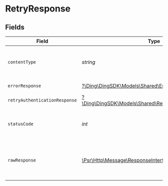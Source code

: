 # RetryResponse


## Fields

| Field                                                                                                          | Type                                                                                                           | Required                                                                                                       | Description                                                                                                    |
| -------------------------------------------------------------------------------------------------------------- | -------------------------------------------------------------------------------------------------------------- | -------------------------------------------------------------------------------------------------------------- | -------------------------------------------------------------------------------------------------------------- |
| `contentType`                                                                                                  | *string*                                                                                                       | :heavy_check_mark:                                                                                             | HTTP response content type for this operation                                                                  |
| `errorResponse`                                                                                                | [?\Ding\DingSDK\Models\Shared\ErrorResponse](../../Models/Shared/ErrorResponse.md)                             | :heavy_minus_sign:                                                                                             | Bad Request                                                                                                    |
| `retryAuthenticationResponse`                                                                                  | [?\Ding\DingSDK\Models\Shared\RetryAuthenticationResponse](../../Models/Shared/RetryAuthenticationResponse.md) | :heavy_minus_sign:                                                                                             | OK                                                                                                             |
| `statusCode`                                                                                                   | *int*                                                                                                          | :heavy_check_mark:                                                                                             | HTTP response status code for this operation                                                                   |
| `rawResponse`                                                                                                  | [\Psr\Http\Message\ResponseInterface](https://www.php-fig.org/psr/psr-7/#33-psrhttpmessageresponseinterface)   | :heavy_check_mark:                                                                                             | Raw HTTP response; suitable for custom response parsing                                                        |